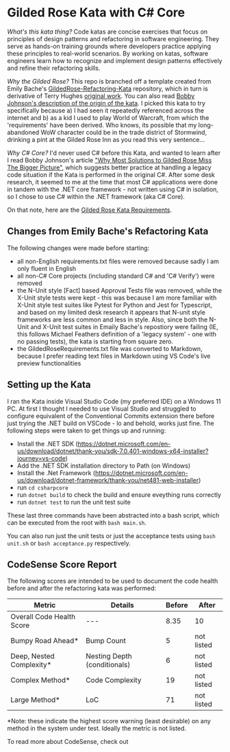 # Gilded Rose Kata with C# Core

_What's this kata thing?_ Code katas are concise exercises that focus on principles of design patterns and refactoring in software engineering. They serve as hands-on training grounds where developers practice applying these principles to real-world scenarios. By working on katas, software engineers learn how to recognize and implement design patterns effectively and refine their refactoring skills.

_Why the Gilded Rose?_ This repo is branched off a template created from Emily Bache's [GildedRose-Refactoring-Kata](https://github.com/emilybache/GildedRose-Refactoring-Kata) repository, which in turn is derivative of Terry Hughes [original work](https://github.com/NotMyself/GildedRose). You can also read [Bobby Johnson's description of the origin of the kata](https://iamnotmyself.com/refactor-this-the-gilded-rose-kata/). I picked this kata to try specifically because a\) I had seen it repeatedly referenced across the internet and b\) as a kid I used to play World of Warcraft, from which the 'requirements' have been derived. Who knows, its possible that my long-abandoned WoW character could be in the trade district of Stormwind, drinking a pint at the Gilded Rose Inn as you read this very sentence...

_Why C# Core?_ I'd never used C# before this Kata, and wanted to learn after I read Bobby Johnson's article ["Why Most Solutions to Gilded Rose Miss The Bigger Picture"](https://iamnotmyself.com/why-most-solutions-to-gilded-rose-miss-the-bigger-picture/), which suggests better practice at handling a legacy code situation if the Kata is performed in the original C#. After some desk research, it seemed to me at the time that most C# applications were done in tandem with the .NET core framework - not written using C# in isolation, so I chose to use C# within the .NET framework (aka C# Core).

On that note, here are the [Gilded Rose Kata Requirements](GildedRoseRequirements.md).

## Changes from Emily Bache's Refactoring Kata

The following changes were made before starting:

- all non-English requirements.txt files were removed because sadly I am only fluent in English
- all non-C# Core projects (including standard C# and 'C# Verify') were removed
- the N-Unit style [Fact] based Approval Tests file was removed, while the X-Unit style tests were kept - this was because I am more familiar with X-Unit style test suites like Pytest for Python and Jest for Typescript, and based on my limited desk research it appears that N-unit style frameworks are less common and less in style. Also, since both the N-Unit and X-Unit test suites in Emaily Bache's repostiory were failing (IE, this follows Michael Feathers definition of a 'legacy system' - one with no passing tests), the kata is starting from square zero.
- the GildedRoseRequirements.txt file was converted to Markdown, because I prefer reading text files in Markdown using VS Code's live preview functionalities

## Setting up the Kata

I ran the Kata inside Visual Studio Code (my preferred IDE) on a Windows 11 PC. At first I thought I needed to use Visual Studio and struggled to configure equivalent of the Conventional Commits extension there before just trying the .NET build on VSCode - lo and behold, works just fine. The following steps were taken to get things up and running:

- Install the .NET SDK (<https://dotnet.microsoft.com/en-us/download/dotnet/thank-you/sdk-7.0.401-windows-x64-installer?journey=vs-code>)
- Add the .NET SDK installation directory to Path (on Windows)
- Install the .Net Framework (<https://dotnet.microsoft.com/en-us/download/dotnet-framework/thank-you/net481-web-installer>)
- run `cd csharpcore`
- run `dotnet build` to check the build and ensure eveything runs correctly
- run `dotnet test` to run the unit test suite

These last three commands have been abstracted into a bash script, which can be executed from the root with `bash main.sh`.

You can also run just the unit tests or just the acceptance tests using `bash unit.sh` or `bash acceptance.py` respectively.

## CodeSense Score Report

The following scores are intended to be used to document the code health before and after the refactoring kata was performed:

| Metric                    | Details                      | Before | After      |
| ------------------------- | ---------------------------- | ------ | ---------- |
| Overall Code Health Score | ---                          | 8.35   | 10         |
| Bumpy Road Ahead*         | Bump Count                   | 5      | not listed |
| Deep, Nested Complexity*  | Nesting Depth (conditionals) | 6      | not listed |
| Complex Method*           | Code Complexity              | 19     | not listed |
| Large Method*             | LoC                          | 71     | not listed |

*Note: these indicate the highest score warning (least desirable) on any method in the system under test. Ideally the metric is not listed.

To read more about CodeSense, check out 
